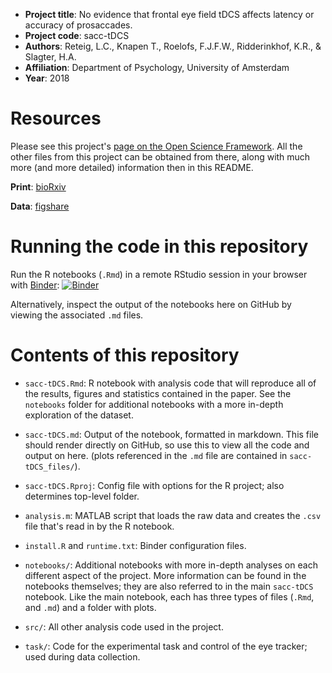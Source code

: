 * __Project title__: No evidence that frontal eye field tDCS affects latency or accuracy of prosaccades.
* __Project code__: sacc-tDCS
* __Authors__: Reteig, L.C., Knapen T., Roelofs, F.J.F.W., Ridderinkhof, K.R., & Slagter, H.A.
* __Affiliation__: Department of Psychology, University of Amsterdam
* __Year__: 2018

# Resources

Please see this project's [page on the Open Science Framework](https://osf.io/8jpv9/). All the other files from this project can be obtained from there, along with much more (and more detailed) information then in this README.

__Print__: [bioRxiv](https://doi.org/10.1101/351304)

__Data__: [figshare](https://doi.org/10.21942/uva.6462770)

# Running the code in this repository

Run the R notebooks (`.Rmd`) in a remote RStudio session in your browser with [Binder](https://mybinder.org/):  [![Binder](https://mybinder.org/badge.svg)](https://mybinder.org/v2/gh/lcreteig/sacc-tDCS/master?urlpath=rstudio)

Alternatively, inspect the output of the notebooks here on GitHub by viewing the associated `.md` files.

# Contents of this repository

* `sacc-tDCS.Rmd`: R notebook with analysis code that will reproduce all of the results, figures and statistics contained in the paper. See the `notebooks` folder for additional notebooks with a more in-depth exploration of the dataset.
* `sacc-tDCS.md`: Output of the notebook, formatted in markdown. This file should render directly on GitHub, so use this to view all the code and output on here. (plots referenced in the `.md` file are contained in `sacc-tDCS_files/`).
* `sacc-tDCS.Rproj`: Config file with options for the R project; also determines top-level folder.
* `analysis.m`: MATLAB script that loads the raw data and creates the `.csv` file that's read in by the R notebook.
* `install.R` and `runtime.txt`: Binder configuration files.

* `notebooks/`: Additional notebooks with more in-depth analyses on each different aspect of the project. More information can be found in the notebooks themselves; they are also referred to in the main `sacc-tDCS` notebook. Like the main notebook, each has three types of files (`.Rmd`, and `.md`) and a folder with plots.
* `src/`: All other analysis code used in the project.
* `task/`: Code for the experimental task and control of the eye tracker; used during data collection.
